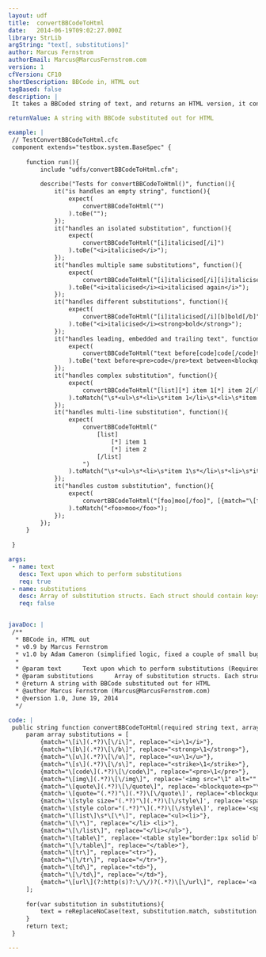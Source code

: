```yaml
---
layout: udf
title:  convertBBCodeToHtml
date:   2014-06-19T09:02:27.000Z
library: StrLib
argString: "text[, substitutions]"
author: Marcus Fernstrom
authorEmail: Marcus@MarcusFernstrom.com
version: 1
cfVersion: CF10
shortDescription: BBCode in, HTML out
tagBased: false
description: |
 It takes a BBCoded string of text, and returns an HTML version, it contains the basics and is easy to expand on.

returnValue: A string with BBCode substituted out for HTML

example: |
 // TestConvertBBCodeToHtml.cfc
 component extends="testbox.system.BaseSpec" {
 
     function run(){
         include "udfs/convertBBCodeToHtml.cfm";
 
         describe("Tests for convertBBCodeToHtml()", function(){
             it("is handles an empty string", function(){
                 expect(
                     convertBBCodeToHtml("")
                 ).toBe("");
             });
             it("handles an isolated substitution", function(){
                 expect(
                     convertBBCodeToHtml("[i]italicised[/i]")
                 ).toBe("<i>italicised</i>");
             });
             it("handles multiple same substitutions", function(){
                 expect(
                     convertBBCodeToHtml("[i]italicised[/i][i]italicised again[/i]")
                 ).toBe("<i>italicised</i><i>italicised again</i>");
             });
             it("handles different substitutions", function(){
                 expect(
                     convertBBCodeToHtml("[i]italicised[/i][b]bold[/b]")
                 ).toBe("<i>italicised</i><strong>bold</strong>");
             });
             it("handles leading, embedded and trailing text", function(){
                 expect(
                     convertBBCodeToHtml("text before[code]code[/code]text between[quote]quote[/quote]text after")
                 ).toBe('text before<pre>code</pre>text between<blockquote><p>"quote"</p></blockquote>text after');
             });
             it("handles complex substitution", function(){
                 expect(
                     convertBBCodeToHtml("[list][*] item 1[*] item 2[/list]")
                 ).toMatch("\s*<ul>\s*<li>\s*item 1</li>\s*<li>\s*item 2</li></ul>\s*");
             });
             it("handles multi-line substitution", function(){
                 expect(
                     convertBBCodeToHtml("
                         [list]
                             [*] item 1
                             [*] item 2
                         [/list]
                     ")
                 ).toMatch("\s*<ul>\s*<li>\s*item 1\s*</li>\s*<li>\s*item 2\s*</li></ul>\s*");
             });
             it("handles custom substitution", function(){
                 expect(
                     convertBBCodeToHtml("[foo]moo[/foo]", [{match="\[foo\](.*?)\[\/foo\]",replace="<foo>\1</foo>"}])
                 ).toMatch("<foo>moo</foo>");
             });
         });
     }
 
 }

args:
 - name: text
   desc: Text upon which to perform substitutions
   req: true
 - name: substitutions
   desc: Array of substitution structs. Each struct should contain keys match and replace
   req: false


javaDoc: |
 /**
  * BBCode in, HTML out
  * v0.9 by Marcus Fernstrom
  * v1.0 by Adam Cameron (simplified logic, fixed a couple of small bugs, added substitutions as an argument so it can be extended)
  * 
  * @param text      Text upon which to perform substitutions (Required)
  * @param substitutions      Array of substitution structs. Each struct should contain keys match and replace (Optional)
  * @return A string with BBCode substituted out for HTML 
  * @author Marcus Fernstrom (Marcus@MarcusFernstrom.com) 
  * @version 1.0, June 19, 2014 
  */

code: |
 public string function convertBBCodeToHtml(required string text, array substitutions){
     param array substitutions = [
         {match="\[i\](.*?)\[\/i\]", replace="<i>\1</i>"},
         {match="\[b\](.*?)\[\/b\]", replace="<strong>\1</strong>"},
         {match="\[u\](.*?)\[\/u\]", replace="<u>\1</u>"},
         {match="\[s\](.*?)\[\/s\]", replace="<strike>\1</strike>"},
         {match="\[code\](.*?)\[\/code\]", replace="<pre>\1</pre>"},
         {match="\[img\](.*?)\[\/img\]", replace='<img src="\1" alt="" />'},
         {match="\[quote\](.*?)\[\/quote\]", replace='<blockquote><p>"\1"</p></blockquote>'},
         {match='\[quote="(.*?)"\](.*?)\[\/quote\]', replace="<blockquote><p>\2<br /> - \1</p></blockquote>"},
         {match='\[style size="(.*?)"\](.*?)\[\/style\]', replace='<span style="font-size:\1">\2</span>'},
         {match='\[style color="(.*?)"\](.*?)\[\/style\]', replace='<span style="color:\1;">\2</span>'},
         {match="\[list\]\s*\[\*\]", replace="<ul><li>"},
         {match="\[\*\]", replace="</li> <li>"},
         {match="\[\/list\]", replace="</li></ul>"},
         {match="\[table\]", replace='<table style="border:1px solid black;">'},
         {match="\[\/table\]", replace="</table>"},
         {match="\[tr\]", replace="<tr>"},
         {match="\[\/tr\]", replace="</tr>"},
         {match="\[td\]", replace="<td>"},
         {match="\[\/td\]", replace="</td>"},
         {match="\[url\](?:http(s)?:\/\/)?(.*?)\[\/url\]", replace='<a href="http\1://\2" target="_blank">http\1://\2</a>'}
     ];
     
     for(var substitution in substitutions){
         text = reReplaceNoCase(text, substitution.match, substitution.replace, "All");
     }
     return text;
 }

---
```


